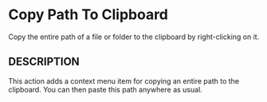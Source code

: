Copy Path To Clipboard
======================

Copy the entire path of a file or folder to the clipboard by right-clicking on it.

DESCRIPTION
-----------

This action adds a context menu item for copying an entire path to the clipboard. You can then paste this path anywhere as usual.

